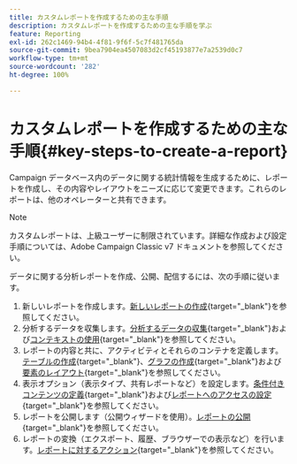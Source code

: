 ```yaml
---
title: カスタムレポートを作成するための主な手順
description: カスタムレポートを作成するための主な手順を学ぶ
feature: Reporting
exl-id: 262c1469-94b4-4f81-9f6f-5c7f481765da
source-git-commit: 9bea7904ea4507083d2cf45193877e7a2539d0c7
workflow-type: tm+mt
source-wordcount: '282'
ht-degree: 100%

---
```


# カスタムレポートを作成するための主な手順{#key-steps-to-create-a-report}

Campaign データベース内のデータに関する統計情報を生成するために、レポートを作成し、その内容やレイアウトをニーズに応じて変更できます。これらのレポートは、他のオペレーターと共有できます。

>[!NOTE]
>
>カスタムレポートは、上級ユーザーに制限されています。詳細な作成および設定手順については、Adobe Campaign Classic v7 ドキュメントを参照してください。

データに関する分析レポートを作成、公開、配信するには、次の手順に従います。

1. 新しいレポートを作成します。[新しいレポートの作成](https://experienceleague.adobe.com/docs/campaign-classic/using/reporting/creating-new-reports/creating-a-new-report.html?lang=ja){target=&quot;_blank&quot;}を参照してください。
1. 分析するデータを収集します。[分析するデータの収集](https://experienceleague.adobe.com/docs/campaign-classic/using/reporting/creating-new-reports/collecting-data-to-analyze.html?lang=ja){target=&quot;_blank&quot;}および[コンテキストの使用](https://experienceleague.adobe.com/docs/campaign-classic/using/reporting/creating-new-reports/collecting-data-to-analyze.html){target=&quot;_blank&quot;}を参照してください。
1. レポートの内容と共に、アクティビティとそれらのコンテナを定義します。[テーブルの作成](https://experienceleague.adobe.com/docs/campaign-classic/using/reporting/creating-new-reports/creating-a-table.html?lang=ja){target=&quot;_blank&quot;}、[グラフの作成](https://experienceleague.adobe.com/docs/campaign-classic/using/reporting/creating-new-reports/creating-a-chart.html?lang=ja){target=&quot;_blank&quot;}および[要素のレイアウト](https://experienceleague.adobe.com/docs/campaign-classic/using/reporting/creating-new-reports/element-layout.html?lang=ja){target=&quot;_blank&quot;}を参照してください。
1. 表示オプション（表示タイプ、共有レポートなど）を設定します。[条件付きコンテンツの定義](https://experienceleague.adobe.com/docs/campaign-classic/using/reporting/creating-new-reports/defining-a-conditional-content.html?lang=ja){target=&quot;_blank&quot;}および[レポートへのアクセスの設定](https://experienceleague.adobe.com/docs/campaign-classic/using/reporting/creating-new-reports/configuring-access-to-the-report.html?lang=ja){target=&quot;_blank&quot;}を参照してください。
1. レポートを公開します（公開ウィザードを使用）。[レポートの公開](https://experienceleague.adobe.com/docs/campaign-classic/using/reporting/creating-new-reports/configuring-access-to-the-report.html?lang=jal#publishing-the-report){target=&quot;_blank&quot;}を参照してください。
1. レポートの変換（エクスポート、履歴、ブラウザーでの表示など）を行います。[レポートに対するアクション](https://experienceleague.adobe.com/docs/campaign-classic/using/reporting/creating-new-reports/actions-on-reports.html?lang=ja){target=&quot;_blank&quot;}を参照してください。
